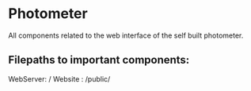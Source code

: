 # Photometer
All components related to the web interface of the self built photometer.

Filepaths to important components:
------------------------------------
WebServer: /
Website  : /public/
